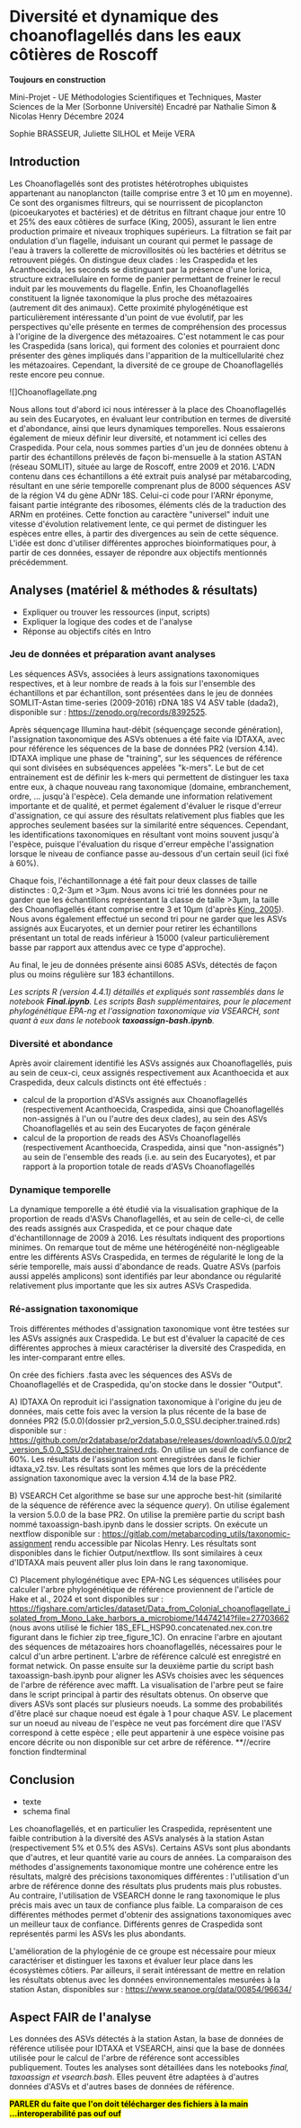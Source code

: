 # Diversité et dynamique des choanoflagellés dans les eaux côtières de Roscoff
**Toujours en construction** 

Mini-Projet - UE Méthodologies Scientifiques et Techniques, Master Sciences de la Mer (Sorbonne Université)
Encadré par Nathalie Simon & Nicolas Henry
Décembre 2024

Sophie BRASSEUR, Juliette SILHOL et Meije VERA

## Introduction

Les Choanoflagellés sont des protistes hétérotrophes ubiquistes appartenant au nanoplancton (taille comprise entre 3 et 10 µm en moyenne). Ce sont des organismes filtreurs, qui se nourrissent de picoplancton (picoeukaryotes et bactéries) et de détritus en filtrant chaque jour entre 10 et 25% des eaux côtières de surface (King, 2005), assurant le lien entre production primaire et niveaux trophiques supérieurs. La filtration se fait par ondulation d'un flagelle, induisant un courant qui permet le passage de l'eau à travers la collerette de microvillosités où les bactéries et détritus se retrouvent piégés.
On distingue deux clades : les Craspedida et les Acanthoecida, les seconds se distinguant par la présence d'une lorica, structure extracellulaire en forme de panier permettant de freiner le recul induit par les mouvements du flagelle.
Enfin, les Choanoflagellés constituent la lignée taxonomique la plus proche des métazoaires (autrement dit des animaux). Cette proximité phylogénétique est particulièrement intéressante d'un point de vue évolutif, par les perspectives qu'elle présente en termes de compréhension des processus à l'origine de la divergence des métazoaires. C'est notamment le cas pour les Craspedida (sans lorica), qui forment des colonies et pourraient donc présenter des gènes impliqués dans l'apparition de la multicellularité chez les métazoaires. Cependant, la diversité de ce groupe de Choanoflagellés reste encore peu connue.

![]Choanoflagellate.png

Nous allons tout d'abord ici nous intéresser à la place des Choanoflagellés au sein des Eucaryotes, en évaluant leur contribution en termes de diversité et d'abondance, ainsi que leurs dynamiques temporelles. Nous essaierons également de mieux définir leur diversité, et notamment ici celles des Craspedida.
Pour cela, nous sommes parties d'un jeu de données obtenu à partir des échantillons prélevés de façon bi-mensuelle à la station ASTAN (réseau SOMLIT), située au large de Roscoff, entre 2009 et 2016. L'ADN contenu dans ces échantillons a été extrait puis analysé par métabarcoding, résultant en une série temporelle comprenant plus de 8000 séquences ASV de la région V4 du gène ADNr 18S. Celui-ci code pour l'ARNr éponyme, faisant partie intégrante des ribosomes, éléments clés de la traduction des ARNm en protéines. Cette fonction au caractère "universel" induit une vitesse d'évolution relativement lente, ce qui permet de distinguer les espèces entre elles, à partir des divergences au sein de cette séquence.
L'idée est donc d'utiliser différentes approches bioinformatiques pour, à partir de ces données, essayer de répondre aux objectifs mentionnés précédemment.


## Analyses (matériel & méthodes & résultats)
- Expliquer ou trouver les ressources (input, scripts)
- Expliquer la logique des codes et de l'analyse 
- Réponse au objectifs cités en Intro

### Jeu de données et préparation avant analyses

Les séquences ASVs, associées à leurs assignations taxonomiques respectives, et à leur nombre de reads à la fois sur l'ensemble des échantillons et par échantillon, sont présentées dans le jeu de données SOMLIT-Astan time-series (2009-2016) rDNA 18S V4 ASV table (dada2), disponible sur : https://zenodo.org/records/8392525.

Après séquençage Illumina haut-débit (séquençage seconde génération), l'assignation taxonomique des ASVs obtenues a été faite via IDTAXA, avec pour référence les séquences de la base de données PR2 (version 4.14). IDTAXA implique une phase de "training", sur les séquences de référence qui sont divisées en subséquences appelées "k-mers". Le but de cet entrainement est de définir les k-mers qui permettent de distinguer les taxa entre eux, à chaque nouveau rang taxonomique (domaine, embranchement, ordre, ... jusqu'à l'espèce). Cela demande une information relativement importante et de qualité, et permet également d'évaluer le risque d'erreur d'assignation, ce qui assure des résultats relativement plus fiables que les approches seulement basées sur la similarité entre séquences. Cependant, les identifications taxonomiques en résultant vont moins souvent jusqu'à l'espèce, puisque l'évaluation du risque d'erreur empêche l'assignation lorsque le niveau de confiance passe au-dessous d'un certain seuil (ici fixé à 60%).

Chaque fois, l'échantillonnage a été fait pour deux classes de taille distinctes : 0,2-3µm et >3µm. Nous avons ici trié les données pour ne garder que les échantillons représentant la classe de taille >3µm, la taille des Choanoflagellés étant comprise entre 3 et 10µm (d'après [King, 2005](https://www.cell.com/current-biology/fulltext/S0960-9822(05)00142-9)). Nous avons également effectué un second tri pour ne garder que les ASVs assignés aux Eucaryotes, et un dernier pour retirer les échantillons présentant un total de reads inférieur à 15000 (valeur particulièrement basse par rapport aux attendus avec ce type d'approche).

Au final, le jeu de données présente ainsi 6085 ASVs, détectés de façon plus ou moins régulière sur 183 échantillons.

_Les scripts R (version 4.4.1) détaillés et expliqués sont rassemblés dans le notebook **Final.ipynb**. Les scripts Bash supplémentaires, pour le placement phylogénétique EPA-ng et l'assignation taxonomique via VSEARCH, sont quant à eux dans le notebook **taxoassign-bash.ipynb**._

### Diversité et abondance

Après avoir clairement identifié les ASVs assignés aux Choanoflagellés, puis au sein de ceux-ci, ceux assignés respectivement aux Acanthoecida et aux Craspedida, deux calculs distincts ont été effectués :
- calcul de la proportion d'ASVs assignés aux Choanoflagellés (respectivement Acanthoecida, Craspedida, ainsi que Choanoflagellés non-assignés à l'un ou l'autre des deux clades), au sein des ASVs Choanoflagellés et au sein des Eucaryotes de façon générale
- calcul de la proportion de reads des ASVs Choanoflagellés (respectivement Acanthoecida, Craspedida, ainsi que "non-assignés") au sein de l'ensemble des reads (i.e. au sein des Eucaryotes), et par rapport à la proportion totale de reads d'ASVs Choanoflagellés

### Dynamique temporelle

La dynamique temporelle a été étudié via la visualisation graphique de la proportion de reads d'ASVs Chanoflagellés, et au sein de celle-ci, de celle des reads assignés aux Craspedida, et ce pour chaque date d'échantillonnage de 2009 à 2016.
Les résultats indiquent des proportions minimes. On remarque tout de même une hétérogénéité non-négligeable entre les différents ASVs Craspedida, en termes de régularité le long de la série temporelle, mais aussi d'abondance de reads.
Quatre ASVs (parfois aussi appelés amplicons) sont identifiés par leur abondance ou régularité relativement plus importante que les six autres ASVs Craspedida.

### Ré-assignation taxonomique

Trois différentes méthodes d'assignation taxonomique vont être testées sur les ASVs assignés aux Craspedida. Le but est d'évaluer la capacité de ces différentes approches à mieux caractériser la diversité des Craspedida, en les inter-comparant entre elles.

On crée des fichiers .fasta avec les séquences des ASVs de Choanoflagellés et de Craspedida, qu'on stocke dans le dossier "Output".

A) IDTAXA
On reproduit ici l'assignation taxonomique à l'origine du jeu de données, mais cette fois avec la version la plus récente de la base de données PR2 (5.0.0)(dossier  pr2_version_5.0.0_SSU.decipher.trained.rds) disponible sur : https://github.com/pr2database/pr2database/releases/download/v5.0.0/pr2_version_5.0.0_SSU.decipher.trained.rds. 
On utilise un seuil de confiance de 60%. Les résultats de l'assignation sont enregistrées dans le fichier idtaxa_v2.tsv. 
Les résultats sont les mêmes que lors de la précédente assignation taxonomique avec la version 4.14 de la base PR2.

B) VSEARCH
Cet algorithme se base sur une approche best-hit (similarité de la séquence de référence avec la séquence *query*). On utilise également la version 5.0.0 de la base PR2. On utilise la première partie du script bash nommé taxoassign-bash.ipynb dans le dossier scripts. 
On exécute un nextflow disponible sur : https://gitlab.com/metabarcoding_utils/taxonomic-assignment rendu accessible par Nicolas Henry.
Les résultats sont disponibles dans le fichier Output/nextflow. Ils sont similaires à ceux d'IDTAXA mais peuvent aller plus loin dans le rang taxonomique.

C) Placement phylogénétique avec EPA-NG
Les séquences utilisées pour calculer l'arbre phylogénétique de référence proviennent de l'article de Hake et al., 2024 et sont disponibles sur : https://figshare.com/articles/dataset/Data_from_Colonial_choanoflagellate_isolated_from_Mono_Lake_harbors_a_microbiome/14474214?file=27703662 (nous avons utilisé le fichier 18S_EFL_HSP90.concatenated.nex.con.tre figurant dans le fichier zip tree_figure_1C).
On enracine l'arbre en ajoutant des séquences de métazoaires hors choanoflagellés, nécessaires pour le calcul d'un arbre pertinent. L'arbre de référence calculé est enregistré en format netwick.
On passe ensuite sur la deuxième partie du script bash taxoassign-bash.ipynb pour aligner les ASVs choisies avec les séquences de l'arbre de référence avec mafft. 
La visualisation de l'arbre peut se faire dans le script principal à partir des résultats obtenus. 
On observe que divers ASVs sont placés sur plusieurs noeuds. La somme des probabilités d'être placé sur chaque noeud est égale à 1 pour chaque ASV. Le placement sur un noeud au niveau de l'espèce ne veut pas forcément dire que l'ASV correspond à cette espèce ; elle peut appartenir à une espèce voisine pas encore décrite ou non disponible sur cet arbre de référence. 
**//ecrire fonction findterminal

## Conclusion
- texte
- schema final

Les choanoflagellés, et en particulier les Craspedida, représentent une faible contribution à la diversité  des ASVs analysés à la station Astan (respectivement 5% et 0.5% des ASVs). Certains ASVs sont plus abondants que d'autres, et leur quantité varie au cours de années. 
La comparaison des méthodes d'assignements taxonomique montre une cohérence entre les résultats, malgré des précisions taxonomiques différentes : l'utilisation d'un arbre de référence donne des résultats plus prudents mais plus robustes. Au contraire, l'utilisation de VSEARCH donne le rang taxonomique le plus précis mais avec un taux de confiance plus faible. La comparaison de ces différentes méthodes permet d'obtenir des assignations taxonomiques avec un meilleur taux de confiance.
Différents genres de Craspedida sont représentés parmi les ASVs les plus abondants.

L'amélioration de la phylogénie de ce groupe est nécessaire pour mieux caractériser et distinguer les taxons et évaluer leur place dans les écosystèmes côtiers.
Par ailleurs, il serait intéressant de mettre en relation les résultats obtenus avec les données environnementales mesurées à la station Astan, disponibles sur : https://www.seanoe.org/data/00854/96634/

## Aspect FAIR de l'analyse 

Les données des ASVs détectés à la station Astan, la base de données de référence utilisée pour IDTAXA et VSEARCH, ainsi que la base de données utilisée pour le calcul de l'arbre de référence sont accessibles publiquement.
Toutes les analyses sont détaillées dans les notebooks *final, taxoassign et vsearch.bash*. 
Elles peuvent être adaptées à d'autres données d'ASVs et d'autres bases de données de référence.

<mark>**PARLER du faite que l'on doit télécharger des fichiers à la main ...interoperabilité pas ouf ouf**</mark>
